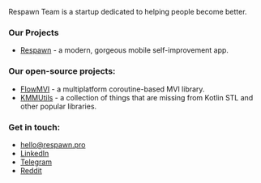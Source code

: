 Respawn Team is a startup dedicated to helping people become better.

### Our Projects

* [Respawn](https://respawn.pro) - a modern, gorgeous mobile self-improvement app.

### Our open-source projects:  

* [FlowMVI](https://opensource.respawn.pro/FlowMVI) - a multiplatform coroutine-based MVI library.  
* [KMMUtils](http://opensource.respawn.pro/kmmutils) - a collection of things that are missing from Kotlin STL and other popular libraries.

### Get in touch:  

* [hello@respawn.pro](mailto:hello@respawn.pro)
* [LinkedIn](https://linkedin.com/company/respawnapp)
* [Telegram](https://twitter.com/respawn_app)
* [Reddit](https://www.reddit.com/r/respawn_app)
